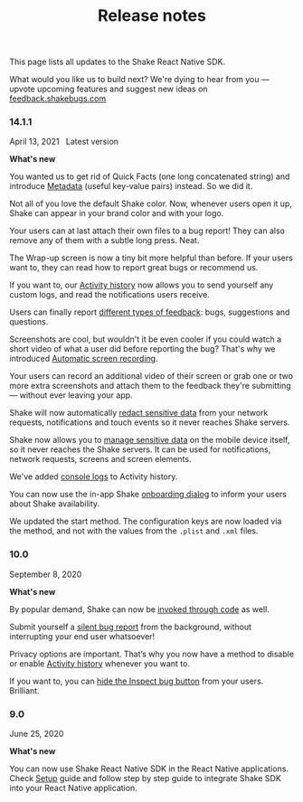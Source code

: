 ﻿---
id: react-releases
title: Release notes
---
This page lists all updates to the Shake React Native SDK.

What would you like us to build next? We're dying to hear from you — upvote upcoming features and suggest new ideas on [feedback.shakebugs.com](https://feedback.shakebugs.com/)

### 14.1.1
<span class="tag-button">April 13, 2021</span>&nbsp;&nbsp;
<span class="tag-button green-tag-button">Latest version</span>

**What's new**

You wanted us to get rid of Quick Facts (one long concatenated string)
and introduce [Metadata](/react/metadata.md) (useful key-value pairs) instead. So we did it.

Not all of you love the default Shake color. Now, whenever users open it up, Shake can appear in your brand color and with your logo.

Your users can at last attach their own files to a bug report! They can also remove any of them with a subtle long press. Neat.

The Wrap-up screen is now a tiny bit more helpful than before. If your users want to, they can read how to report great bugs or recommend us.

If you want to, our [Activity history](/react/activity.md) now allows you to send yourself any custom logs, and read the notifications users receive.

Users can finally report [different types of feedback](/react/feedback-type.md): bugs, suggestions and questions.

Screenshots are cool, but wouldn't it be even cooler if you could watch a short video of what a user did before reporting the bug? That's why we introduced [Automatic screen recording](/react/automatic-screen-recording.md).

Your users can record an additional video of their screen or grab one or two more extra screenshots and attach them to the feedback they're submitting — without ever leaving your app.

Shake will now automatically [redact sensitive data](react/manage-sensitive-data.md#automatically-redacted-sensitive-data) from your network requests, notifications and touch events so it never reaches Shake servers.

Shake now allows you to [manage sensitive data](react/manage-sensitive-data.md) on the mobile device itself, so it never reaches the Shake servers. It can be used for notifications, network requests, screens and screen elements.

We've added [console logs](react/activity.md#console-logs) to Activity history.

You can now use the in-app Shake [onboarding dialog](react/intro-message.md) to inform your users about Shake availability.

We updated the start method. The configuration keys are now loaded via the method, and not with the values from the `.plist` and `.xml` files.

### 10.0
<span class="tag-button">September 8, 2020</span>&nbsp;&nbsp;

**What's new**

By popular demand, Shake can now be [invoked through code](/react/invoke.md) as well.

Submit yourself a [silent bug report](/react/silent-reports.md) from the background,
without interrupting your end user whatsoever!

Privacy options are important. That’s why you now have a method to
disable or enable [Activity history](/react/activity.md) whenever you want to.

If you want to, you can [hide the Inspect bug button](/react/inspect.md) from your users. Brilliant.


### 9.0
<span class="tag-button">June 25, 2020</span>

**What's new**

You can now use Shake React Native SDK in the React Native applications. Check [Setup](/react/setup.md) guide and follow step by step
guide to integrate Shake SDK into your React Native application.
